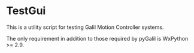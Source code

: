 TestGui
=======

This is a utility script for testing Galil Motion Controller systems.

The only requirement in addition to those required by pyGalil is WxPython >= 2.9.



